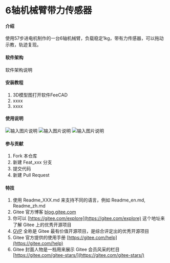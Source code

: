 # 6轴机械臂带力传感器

#### 介绍
使用57步进电机制作的一台6轴机械臂，负载稳定1kg，带有力传感器，可以拖动示教，轨迹复现。

#### 软件架构
软件架构说明


#### 安装教程

1.  3D模型图打开软件FeeCAD
2.  xxxx
3.  xxxx

#### 使用说明

![输入图片说明](https://images.gitee.com/uploads/images/2021/0627/150057_4a71cabc_2117144.png "屏幕截图.png")
![输入图片说明](https://images.gitee.com/uploads/images/2021/0627/150611_a8041edb_2117144.png "屏幕截图.png")
![输入图片说明](https://images.gitee.com/uploads/images/2021/0627/150725_495b9821_2117144.png "屏幕截图.png")



#### 参与贡献

1.  Fork 本仓库
2.  新建 Feat_xxx 分支
3.  提交代码
4.  新建 Pull Request


#### 特技

1.  使用 Readme\_XXX.md 来支持不同的语言，例如 Readme\_en.md, Readme\_zh.md
2.  Gitee 官方博客 [blog.gitee.com](https://blog.gitee.com)
3.  你可以 [https://gitee.com/explore](https://gitee.com/explore) 这个地址来了解 Gitee 上的优秀开源项目
4.  [GVP](https://gitee.com/gvp) 全称是 Gitee 最有价值开源项目，是综合评定出的优秀开源项目
5.  Gitee 官方提供的使用手册 [https://gitee.com/help](https://gitee.com/help)
6.  Gitee 封面人物是一档用来展示 Gitee 会员风采的栏目 [https://gitee.com/gitee-stars/](https://gitee.com/gitee-stars/)
